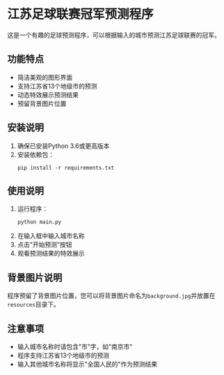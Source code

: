 # 江苏足球联赛冠军预测程序

这是一个有趣的足球预测程序，可以根据输入的城市预测江苏足球联赛的冠军。

## 功能特点

- 简洁美观的图形界面
- 支持江苏省13个地级市的预测
- 动态特效展示预测结果
- 预留背景图片位置

## 安装说明

1. 确保已安装Python 3.6或更高版本
2. 安装依赖包：
   ```
   pip install -r requirements.txt
   ```

## 使用说明

1. 运行程序：
   ```
   python main.py
   ```
2. 在输入框中输入城市名称
3. 点击"开始预测"按钮
4. 观看预测结果的特效展示

## 背景图片说明

程序预留了背景图片位置，您可以将背景图片命名为`background.jpg`并放置在`resources`目录下。

## 注意事项

- 输入城市名称时请包含"市"字，如"南京市"
- 程序支持江苏省13个地级市的预测
- 输入其他城市名称将显示"全国人民的"作为预测结果 